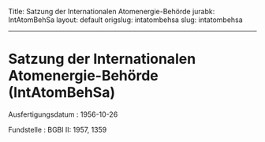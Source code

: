 Title: Satzung der Internationalen Atomenergie-Behörde
jurabk: IntAtomBehSa
layout: default
origslug: intatombehsa
slug: intatombehsa

---

# Satzung der Internationalen Atomenergie-Behörde (IntAtomBehSa)

Ausfertigungsdatum
:   1956-10-26

Fundstelle
:   BGBl II: 1957, 1359

